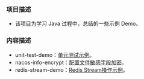 ### 项目描述

* 该项目为学习 Java 过程中，总结的一些示例 Demo。

### 内容描述

* unit-test-demo：[单元测试示例](unit-test-demo)。
* nacos-info-encrypt：[配置文件敏感字段加密](nacos-info-encrypt)。
* redis-stream-demo：[Redis Stream操作示例](redis-stream-demo)。

